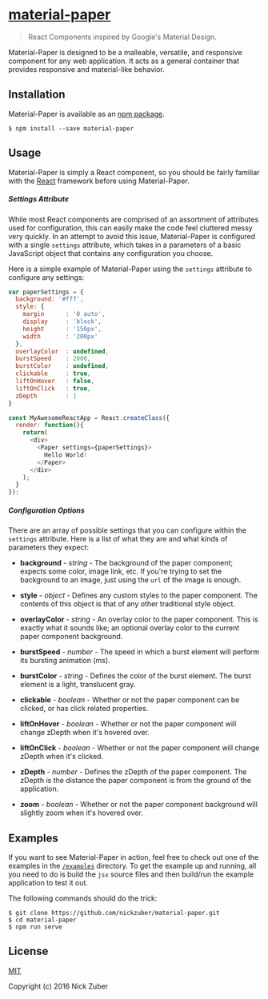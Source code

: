 # [material-paper](https://github.com/nickzuber/material-paper)

>React Components inspired by Google's Material Design.

Material-Paper is designed to be a malleable, versatile, and responsive component for any web application. It acts as a general container that provides responsive and material-like behavior.

## Installation 

Material-Paper is available as an [npm package](https://www.npmjs.com/package/material-paper).

```
$ npm install --save material-paper
```

## Usage

Material-Paper is simply a React component, so you should be fairly familiar with the [React](https://facebook.github.io/react/) framework before using Material-Paper.

##### Settings Attribute

While most React components are comprised of an assortment of attributes used for configuration, this can easily make the code feel cluttered messy very quickly. In an attempt to avoid this issue, Material-Paper is configured with a single `settings` attribute, which takes in a parameters of a basic JavaScript object that contains any configuration you choose.

Here is a simple example of Material-Paper using the `settings` attribute to configure any settings:

```javascript
var paperSettings = {
  background: '#fff',
  style: {
    margin      : '0 auto',
    display     : 'block',
    height      : '150px',
    width       : '200px'
  },
  overlayColor  : undefined,
  burstSpeed    : 2000,
  burstColor    : undefined,
  clickable     : true,
  liftOnHover   : false,
  liftOnClick   : true,
  zDepth        : 1
}

const MyAwesomeReactApp = React.createClass({
  render: function(){
    return(
      <div>
        <Paper settings={paperSettings}>
          Hello World!
        </Paper>
      </div>
    );
  }
});
```

##### Configuration Options

There are an array of possible settings that you can configure within the `settings` attribute. Here is a list of what they are and what kinds of parameters they expect:

 - **background** - *string* - The background of the paper component; expects some color, image link, etc. If you're trying to set the background to an image, just using the `url` of the image is enough.

 - **style** - *object* - Defines any custom styles to the paper component. The contents of this object is that of any other traditional style object.

 - **overlayColor** - *string* - An overlay color to the paper component. This is exactly what it sounds like; an optional overlay color to the current paper component background.

 - **burstSpeed** - *number* - The speed in which a burst element will perform its bursting animation (ms).

 - **burstColor** - *string* - Defines the color of the burst element. The burst element is a light, translucent gray.

 - **clickable** - *boolean* - Whether or not the paper component can be clicked, or has click related properties. 

 - **liftOnHover** - *boolean* - Whether or not the paper component will change zDepth when it's hovered over.

 - **liftOnClick** - *boolean* - Whether or not the paper component will change zDepth when it's clicked.

 - **zDepth** - *number* - Defines the zDepth of the paper component. The zDepth is the distance the paper component is from the ground of the application.

 - **zoom** - *boolean* - Whether or not the paper component background will slightly zoom when it's hovered over.


## Examples

If you want to see Material-Paper in action, feel free to check out one of the examples in the [`/examples`](https://github.com/nickzuber/needle/tree/master/examples) directory. To get the example up and running, all you need to do is build the `jsx` source files and then build/run the example application to test it out.

The following commands should do the trick:

```
$ git clone https://github.com/nickzuber/material-paper.git
$ cd material-paper
$ npm run serve
```

## License
[MIT](https://opensource.org/licenses/MIT)

Copyright (c) 2016 Nick Zuber